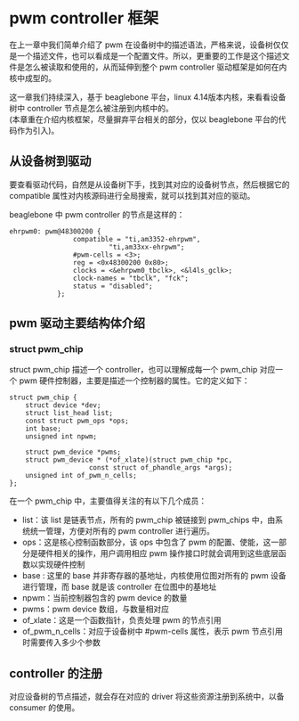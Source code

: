 # pwm controller 框架
在上一章中我们简单介绍了 pwm 在设备树中的描述语法，严格来说，设备树仅仅是一个描述文件，也可以看成是一个配置文件。所以，更重要的工作是这个描述文件是怎么被读取和使用的，从而延伸到整个 pwm controller 驱动框架是如何在内核中成型的。  

这一章我们持续深入，基于 beaglebone 平台，linux 4.14版本内核，来看看设备树中 controller 节点是怎么被注册到内核中的。  
(本章重在介绍内核框架，尽量摒弃平台相关的部分，仅以 beaglebone 平台的代码作为引入)。

## 从设备树到驱动
要查看驱动代码，自然是从设备树下手，找到其对应的设备树节点，然后根据它的 compatible 属性对内核源码进行全局搜索，就可以找到其对应的驱动。  

beaglebone 中 pwm controller 的节点是这样的：

```
ehrpwm0: pwm@48300200 {
				compatible = "ti,am3352-ehrpwm",
					     "ti,am33xx-ehrpwm";
				#pwm-cells = <3>;
				reg = <0x48300200 0x80>;
				clocks = <&ehrpwm0_tbclk>, <&l4ls_gclk>;
				clock-names = "tbclk", "fck";
				status = "disabled";
			};
```


## pwm 驱动主要结构体介绍

### struct pwm_chip
struct pwm_chip 描述一个 controller，也可以理解成每一个 pwm_chip 对应一个 pwm 硬件控制器，主要是描述一个控制器的属性。它的定义如下：

```
struct pwm_chip {
	struct device *dev;                    
	struct list_head list;        
	const struct pwm_ops *ops;    
	int base;
	unsigned int npwm;

	struct pwm_device *pwms;
	struct pwm_device * (*of_xlate)(struct pwm_chip *pc,
					const struct of_phandle_args *args);
	unsigned int of_pwm_n_cells;
};
```
在一个 pwm_chip 中，主要值得关注的有以下几个成员：
* list：该 list 是链表节点，所有的 pwm_chip 被链接到 pwm_chips 中，由系统统一管理，方便对所有的 pwm controller 进行遍历。
* ops：这是核心控制函数部分，该 ops 中包含了 pwm 的配置、使能，这一部分是硬件相关的操作，用户调用相应 pwm 操作接口时就会调用到这些底层函数以实现硬件控制
* base : 这里的 base 并非寄存器的基地址，内核使用位图对所有的 pwm 设备进行管理，而 base 就是该 controller 在位图中的基地址
* npwm：当前控制器包含的 pwm device 的数量
* pwms：pwm device 数组，与数量相对应 
* of_xlate：这是一个函数指针，负责处理 pwm 的节点引用
* of_pwm_n_cells：对应于设备树中 #pwm-cells 属性，表示 pwm 节点引用时需要传入多少个参数


## controller 的注册
对应设备树的节点描述，就会存在对应的 driver 将这些资源注册到系统中，以备 consumer 的使用。


